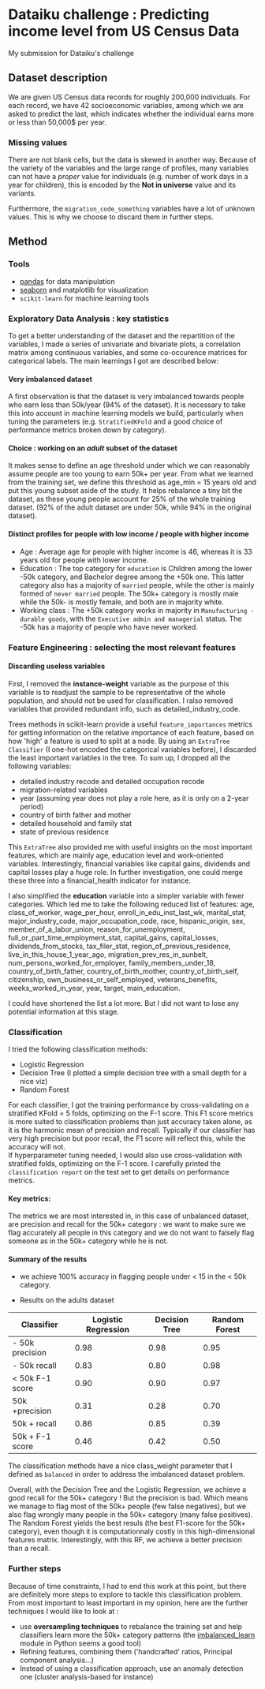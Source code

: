 # Dataiku challenge : Predicting income level from US Census Data

My submission for Dataiku's challenge

## Dataset description

We are given US Census data records for roughly 200,000 individuals. For each record, we have 42 socioeconomic variables, among which we are asked to predict the last, which indicates whether the individual earns more or less than 50,000$ per year.

### Missing values 
There are not blank cells, but the data is skewed in another way. 
Because of the variety of the variables and the large range of profiles, many variables can not have a *proper* value for individuals (e.g. number of work days in a year for children), this is encoded by the **Not in universe** value and its variants. 

Furthermore, the `migration_code_something` variables have a lot of unknown values. This is why we choose to discard them in further steps.

## Method

### Tools

- [pandas](http://pandas.pydata.org/) for data manipulation
- [seaborn](http://seaborn.pydata.org/index.html) and matplotlib for visualization
- `scikit-learn` for machine learning tools

### Exploratory Data Analysis : key statistics

To get a better understanding of the dataset and the repartition of the variables, I made a series of univariate and bivariate plots, a correlation matrix among continuous variables, and some co-occurence matrices for categorical labels. The main learnings I got are described below:

#### Very imbalanced dataset 

A first observation is that the dataset is very imbalanced towards people who earn less than 50k/year (94% of the dataset).  It is necessary to take this into account in machine learning models we build, particularly when tuning the parameters (e.g. `StratifiedKFold` and a good choice of performance metrics broken down by category). 

#### Choice : working on an *adult* subset of the dataset
It makes sense to define an age threshold under which we can reasonably assume people are too young to earn 50k+ per year. From what we learned from the training set, we define this threshold as age_min = 15 years old and put this young subset aside of the study. It helps rebalance a tiny bit the dataset, as these young people account for 25% of the whole training dataset. (92% of the adult dataset are under 50k, while 94% in the original dataset). 

#### Distinct profiles for people with low income / people with higher income
- Age : Average age for people with higher income is 46, whereas it is 33 years old for people with lower income.
- Education : The top category for `education` is Children among the lower -50k category, and Bachelor degree among the +50k one. This latter category also has a majority of `married` people, while the other is mainly formed of `never married` people. The 50k+ category is mostly male while the 50k- is mostly female, and both are in majority white.
- Working class : The +50k category works in majority in `Manufacturing - durable goods`, with the `Executive admin and managerial` status. The -50k has a majority of people who have never worked.


### Feature Engineering : selecting the most relevant features

#### Discarding useless variables

First, I removed the **instance-weight** variable as the purpose of this variable is to readjust the sample to be representative of the whole population, and should not be used for classification. 
I ralso removed variables that provided redundant info, such as detailed_industry_code.

Trees methods in scikit-learn provide a useful `feature_importances` metrics for getting information on the relative importance of each feature, based on how 'high' a feature is used to split at a node. By using an `ExtraTree Classifier` (I one-hot encoded the categorical variables before), I discarded the least important variables in the tree. To sum up, I dropped all the following variables:

- detailed industry recode and detailed occupation recode
- migration-related variables
- year (assuming year does not play a role here, as it is only on a 2-year period)
- country of birth father and mother
- detailed household and family stat
- state of previous residence


This `ExtraTree` also provided me with useful insights on the most important features, which are mainly age, education level and work-oriented variables. Interestingly, financial variables like capital gains, dividends and capital losses play a huge role. In further investigation, one could merge these three into a financial_health indicator for instance.

I also simplified the **education** variable into a simpler variable with fewer categories. Which led me to take the following reduced list of features: age, class_of_worker, wage_per_hour,
       enroll_in_edu_inst_last_wk, marital_stat, major_industry_code,
       major_occupation_code, race, hispanic_origin, sex,
       member_of_a_labor_union, reason_for_unemployment,
       full_or_part_time_employment_stat, capital_gains,
       capital_losses, dividends_from_stocks, tax_filer_stat,
       region_of_previous_residence, live_in_this_house_1_year_ago,
       migration_prev_res_in_sunbelt, num_persons_worked_for_employer,
       family_members_under_18, country_of_birth_father,
       country_of_birth_mother, country_of_birth_self, citizenship,
       own_business_or_self_employed, veterans_benefits,
       weeks_worked_in_year, year, target, main_education.

I could have shortened the list a lot more. But I did not want to lose any potential information at this stage. 

### Classification 
I tried the following classification methods:
- Logistic Regression 
- Decision Tree (I plotted a simple decision tree with a small depth for a nice viz)
- Random Forest

For each classifier, I got the training performance by cross-validating on a stratified KFold = 5 folds, optimizing on the F-1 score. This F1 score metrics is more suited to classification problems than just accuracy taken alone, as it is the harmonic mean of precision and recall. Typically if our classifier has very high precision but poor recall, the F1 score will reflect this, while the accuracy will not.  
If hyperparameter tuning needed, I would also use cross-validation with stratified folds, optimizing on the F-1 score.
I carefully printed the `classification report` on the test set to get details on performance metrics.

#### Key metrics: 
The metrics we are most interested in, in this case of unbalanced dataset, are precision and recall for the 50k+ category : we want to make sure we flag accurately all people in this category and we do not want to falsely flag someone as in the 50k+ category while he is not.  

#### Summary of the results

- we achieve 100% accuracy in flagging people under < 15 in the < 50k category.

- Results on the adults dataset



| Classifier | Logistic Regression | Decision Tree | Random Forest
--- | --- | --- | --- 
| - 50k precision | 0.98 |  0.98 | 0.95
| - 50k recall | 0.83 | 0.80 | 0.98
| < 50k F-1 score |0.90 | 0.90 | 0.97
| 50k +precision | 0.31 | 0.28  | 0.70
| 50k + recall | 0.86 | 0.85 | 0.39
| 50k + F-1 score | 0.46 | 0.42 | 0.50



The classification methods have a nice class_weight parameter that I defined as `balanced` in order to address the imbalanced dataset problem. 

Overall, with the Decision Tree and the Logistic Regression, we achieve a good recall for the 50k+ category ! But the precision is  bad. Which means we manage to flag most of the 50k+ people (few false negatives), but we also flag wrongly many people in the 50k+ category (many false positives). 
The Random Forest yields the best resuls (the best F1-score for the 50k+ category), even though it is computationnaly costly in this high-dimensional features matrix. Interestingly, with this RF, we achieve a better precision than a recall.



### Further steps

Because of time constraints, I had to end this work at this point, but there are definitely more steps to explore to tackle this classification problem. From most important to least important in my opinion, here are the further techniques I would like to look at : 

- use **oversampling techniques** to rebalance the training set and help classifiers learn more the 50k+ category patterns (the [imbalanced_learn](https://github.com/scikit-learn-contrib/imbalanced-learn) module in Python seems a good tool)
- Refining features, combining them ('handcrafted' ratios, Principal component analysis...)
- Instead of using a classification approach, use an anomaly detection one (cluster analysis-based for instance)




